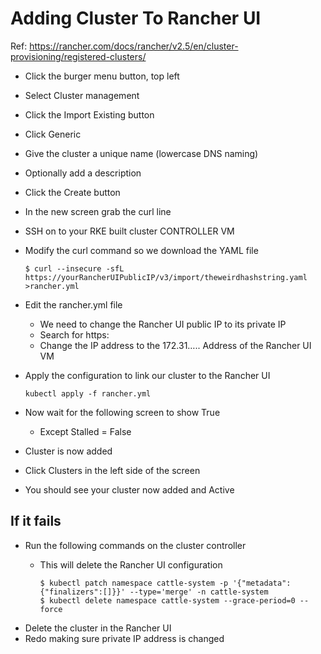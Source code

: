 # Adding Cluster To Rancher UI

Ref: https://rancher.com/docs/rancher/v2.5/en/cluster-provisioning/registered-clusters/

* Click the burger menu button, top left
* Select Cluster management
* Click the Import Existing button
* Click Generic
* Give the cluster a unique name (lowercase DNS naming)
* Optionally add a description
* Click the Create button

* In the new screen grab the curl line
* SSH on to your RKE built cluster CONTROLLER VM
* Modify the curl command so we download the YAML file

    ```
    $ curl --insecure -sfL https://yourRancherUIPublicIP/v3/import/theweirdhashstring.yaml >rancher.yml
    ```
* Edit the rancher.yml file
    * We need to change the Rancher UI public IP to its private IP
    * Search for https:
    * Change the IP address to the 172.31….. Address of the Rancher UI VM
* Apply the configuration to link our cluster to the Rancher UI

    ```
    kubectl apply -f rancher.yml
    ```

* Now wait for the following screen to show True
    * Except Stalled = False
* Cluster is now added
* Click Clusters in the left side of the screen
* You should see your cluster now added and Active

## If it fails

* Run the following commands on the cluster controller
    * This will delete the Rancher UI configuration

        ```
        $ kubectl patch namespace cattle-system -p '{"metadata":{"finalizers":[]}}' --type='merge' -n cattle-system
        $ kubectl delete namespace cattle-system --grace-period=0 --force
        ```
* Delete the cluster in the Rancher UI
* Redo making sure private IP address is changed



